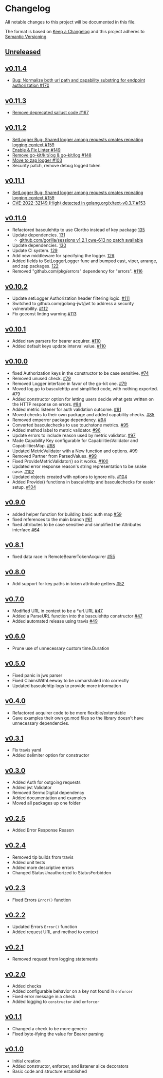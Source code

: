 # Changelog
All notable changes to this project will be documented in this file.

The format is based on [Keep a Changelog](http://keepachangelog.com/en/1.0.0/)
and this project adheres to [Semantic Versioning](http://semver.org/spec/v2.0.0.html).

## [Unreleased]

## [v0.11.4]
- [Bug: Normalize both url path and capability substring for endpoint authorization #170](https://github.com/xmidt-org/bascule/issues/170)

## [v0.11.3]
- [Remove deprecated sallust code #167](https://github.com/xmidt-org/bascule/pull/167)

## [v0.11.2]
- [SetLogger Bug: Shared logger among requests creates repeating logging context #159](https://github.com/xmidt-org/bascule/issues/159)
- [Enable & Fix Linter #149](https://github.com/xmidt-org/bascule/issues/149)
- [Remove go-kit/kit/log & go-kit/log #148](https://github.com/xmidt-org/bascule/issues/148)
- [Move to zap logger #103](https://github.com/xmidt-org/bascule/issues/103)
- Security patch, remove debug logged token

## [v0.11.1]
- [SetLogger Bug: Shared logger among requests creates repeating logging context #159](https://github.com/xmidt-org/bascule/issues/159)
- [CVE-2022-32149 (High) detected in golang.org/x/text-v0.3.7 #153](https://github.com/xmidt-org/bascule/issues/153)

## [v0.11.0]
- Refactored basculehttp to use Clortho instead of key package [135](https://github.com/xmidt-org/bascule/pull/135)
- Update dependencies. [131](https://github.com/xmidt-org/bascule/pull/131)
    -  [github.com/gorilla/sessions v1.2.1 cwe-613 no patch available](https://ossindex.sonatype.org/vulnerability/sonatype-2021-4899)
- Update dependencies. [130](https://github.com/xmidt-org/bascule/pull/130)
- Update CI system. [129](https://github.com/xmidt-org/bascule/pull/129)
- Add new middleware for specifying the logger. [126](https://github.com/xmidt-org/bascule/pull/126)
- Added fields to SetLoggerLogger func and bumped cast, viper, arrange, and zap packages. [122](https://github.com/xmidt-org/bascule/pull/122)
- Removed "github.com/pkg/errors" dependency for "errors". [#116](https://github.com/xmidt-org/bascule/pull/116)

## [v0.10.2]
- Update setLogger Authorization header filtering logic. [#111](https://github.com/xmidt-org/bascule/pull/111)
- Switched to github.com/golang-jwt/jwt to address a security vulnerability. [#112](https://github.com/xmidt-org/bascule/pull/112)
- Fix goconst linting warning [#113](https://github.com/xmidt-org/bascule/pull/113)


## [v0.10.1]
- Added raw parsers for bearer acquirer. [#110](https://github.com/xmidt-org/bascule/pull/110)
- Added default keys update interval value. [#110](https://github.com/xmidt-org/bascule/pull/110)

## [v0.10.0]
- fixed Authorization keys in the constructor to be case sensitive. [#74](https://github.com/xmidt-org/bascule/pull/74)
- Removed unused check. [#79](https://github.com/xmidt-org/bascule/pull/79)
- Removed Logger interface in favor of the go-kit one. [#79](https://github.com/xmidt-org/bascule/pull/79)
- Moved log.go to basculehttp and simplified code, with nothing exported. [#79](https://github.com/xmidt-org/bascule/pull/79)
- Added constructor option for letting users decide what gets written on the HTTP response on errors. [#84](https://github.com/xmidt-org/bascule/pull/84)
- Added metric listener for auth validation outcome. [#81](https://github.com/xmidt-org/bascule/pull/81)
- Moved checks to their own package and added capability checks. [#85](https://github.com/xmidt-org/bascule/pull/85)
- Removed emperror package dependency. [#94](https://github.com/xmidt-org/bascule/pull/94)
- Converted basculechecks to use touchstone metrics. [#95](https://github.com/xmidt-org/bascule/pull/95)
- Added method label to metric validator. [#96](https://github.com/xmidt-org/bascule/pull/96)
- Update errors to include reason used by metric validator. [#97](https://github.com/xmidt-org/bascule/pull/97)
- Made Capability Key configurable for CapabilitiesValidator and CapabilitiesMap. [#98](https://github.com/xmidt-org/bascule/pull/98)
- Updated MetricValidator with a New function and options. [#99](https://github.com/xmidt-org/bascule/pull/99)
- Removed Partner from ParsedValues. [#99](https://github.com/xmidt-org/bascule/pull/99)
- Fixed ProvideMetricValidator() so it works. [#100](https://github.com/xmidt-org/bascule/pull/100)
- Updated error response reason's string representation to be snake case. [#102](https://github.com/xmidt-org/bascule/pull/102)
- Updated objects created with options to ignore nils. [#104](https://github.com/xmidt-org/bascule/pull/104)
- Added Provide() functions in basculehttp and basculechecks for easier setup. [#104](https://github.com/xmidt-org/bascule/pull/104)

## [v0.9.0]
- added helper function for building basic auth map [#59](https://github.com/xmidt-org/bascule/pull/59)
- fixed references to the main branch [#61](https://github.com/xmidt-org/bascule/pull/61)
- fixed attributes to be case sensitive and simplified the Attributes interface [#64](https://github.com/xmidt-org/bascule/pull/64)

## [v0.8.1]
- fixed data race in RemoteBearerTokenAcquirer [#55](https://github.com/xmidt-org/bascule/pull/55)

## [v0.8.0]
- Add support for key paths in token attribute getters [#52](https://github.com/xmidt-org/bascule/pull/52)

## [v0.7.0]
- Modified URL in context to be a *url.URL [#47](https://github.com/xmidt-org/bascule/pull/47)
- Added a ParseURL function into the basculehttp constructor [#47](https://github.com/xmidt-org/bascule/pull/47)
- Added automated release using travis [#49](https://github.com/xmidt-org/bascule/pull/49)

## [v0.6.0] 
- Prune use of unnecessary custom time.Duration

## [v0.5.0]
- Fixed panic in jws parser
- Fixed ClaimsWithLeeway to be unmarshaled into correctly
- Updated basculehttp logs to provide more information

## [v0.4.0]
- Refactored acquirer code to be more flexible/extendable
- Gave examples their own go.mod files so the library doesn't have unnecessary dependencies.

## [v0.3.1]
- Fix travis yaml
- Added delimiter option for constructor

## [v0.3.0]
- Added Auth for outgoing requests
- Added jwt Validator
- Removed SermoDigital dependency
- Added documentation and examples
- Moved all packages up one folder

## [v0.2.5]
- Added Error Response Reason

## [v0.2.4]
- Removed tip builds from travis
- Added unit tests
- Added more descriptive errors
- Changed StatusUnauthorized to StatusForbidden

## [v0.2.3]
- Fixed Errors `Error()` function

## [v0.2.2]
- Updated Errors `Error()` function
- Added request URL and method to context

## [v0.2.1]
- Removed request from logging statements

## [v0.2.0]
 - Added checks
 - Added configurable behavior on a key not found in `enforcer`
 - Fixed error message in a check
 - Added logging to `constructor` and `enforcer`

## [v0.1.1]
 - Changed a check to be more generic
 - Fixed byte-ifying the value for Bearer parsing

## [v0.1.0]
- Initial creation
- Added constructor, enforcer, and listener alice decorators
- Basic code and structure established

[Unreleased]: https://github.com/xmidt-org/bascule/compare/v0.11.4...HEAD
[v0.11.4]: https://github.com/xmidt-org/bascule/compare/v0.11.3...v0.11.4
[v0.11.3]: https://github.com/xmidt-org/bascule/compare/v0.11.2...v0.11.3
[v0.11.2]: https://github.com/xmidt-org/bascule/compare/v0.11.1...v0.11.2
[v0.11.1]: https://github.com/xmidt-org/bascule/compare/v0.11.0...v0.11.1
[v0.11.0]: https://github.com/xmidt-org/bascule/compare/v0.10.2...v0.11.0
[v0.10.2]: https://github.com/xmidt-org/bascule/compare/v0.10.1...v0.10.2
[v0.10.1]: https://github.com/xmidt-org/bascule/compare/v0.10.0...v0.10.1
[v0.10.0]: https://github.com/xmidt-org/bascule/compare/v0.9.0...v0.10.0
[v0.9.0]: https://github.com/xmidt-org/bascule/compare/v0.8.1...v0.9.0
[v0.8.1]: https://github.com/xmidt-org/bascule/compare/v0.8.0...v0.8.1
[v0.8.0]: https://github.com/xmidt-org/bascule/compare/v0.7.0...v0.8.0
[v0.7.0]: https://github.com/xmidt-org/bascule/compare/v0.6.0...v0.7.0
[v0.6.0]: https://github.com/xmidt-org/bascule/compare/v0.5.0...v0.6.0
[v0.5.0]: https://github.com/xmidt-org/bascule/compare/v0.4.0...v0.5.0
[v0.4.0]: https://github.com/xmidt-org/bascule/compare/v0.3.1...v0.4.0
[v0.3.1]: https://github.com/xmidt-org/bascule/compare/v0.3.0...v0.3.1
[v0.3.0]: https://github.com/xmidt-org/bascule/compare/v0.2.5...v0.3.0
[v0.2.5]: https://github.com/xmidt-org/bascule/compare/v0.2.4...v0.2.5
[v0.2.4]: https://github.com/xmidt-org/bascule/compare/v0.2.3...v0.2.4
[v0.2.3]: https://github.com/xmidt-org/bascule/compare/v0.2.2...v0.2.3
[v0.2.2]: https://github.com/xmidt-org/bascule/compare/v0.2.1...v0.2.2
[v0.2.1]: https://github.com/xmidt-org/bascule/compare/v0.2.0...v0.2.1
[v0.2.0]: https://github.com/xmidt-org/bascule/compare/v0.1.1...v0.2.0
[v0.1.1]: https://github.com/xmidt-org/bascule/compare/v0.1.0...v0.1.1
[v0.1.0]: https://github.com/xmidt-org/bascule/compare/v0.0.0...v0.1.0

